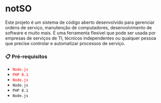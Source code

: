# notSO

Este projeto é um sistema de código aberto desenvolvido para gerenciar ordens de serviço, manutenção de computadores, desenvolvimento de software e muito mais. É uma ferramenta flexível que pode ser usada por empresas de serviços de TI, técnicos independentes ou qualquer pessoa que precise controlar e automatizar processos de serviço.

### 📋 Pré-requisitos

- <font color="red">`Node.js`</font>
- <font color="red">`PHP 8.1`</font>
- <font color="red">`Node.js`</font>
- `Node.js`
- `PHP 8.1`
- `Node.js`